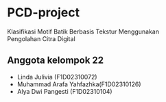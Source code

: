 # PCD-project
Klasifikasi Motif Batik Berbasis Tekstur Menggunakan Pengolahan Citra Digital

## Anggota kelompok 22
- Linda Julivia (F1D02310072)
- Muhammad Arafa Yahfazhka(F1D02310126)
- Alya Dwi Pangesti (F1D02310104)
